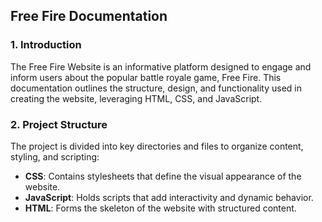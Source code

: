 ## Free Fire Documentation

### 1. Introduction
The Free Fire Website is an informative platform designed to engage and inform users about the popular battle royale game, Free Fire. This documentation outlines the structure, design, and functionality used in creating the website, leveraging HTML, CSS, and JavaScript.

### 2. Project Structure
The project is divided into key directories and files to organize content, styling, and scripting:
- **CSS**: Contains stylesheets that define the visual appearance of the website.
- **JavaScript**: Holds scripts that add interactivity and dynamic behavior.
- **HTML**: Forms the skeleton of the website with structured content.

